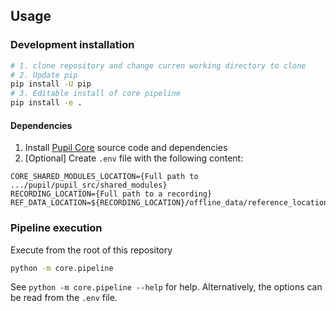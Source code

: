 ## Usage

### Development installation

```sh
# 1. clone repository and change curren working directory to clone
# 2. Update pip
pip install -U pip
# 3. Editable install of core pipeline
pip install -e .
```

#### Dependencies
1. Install [Pupil Core](https://github.com/pupil-labs/pupil/) source code and dependencies
2. \[Optional\] Create `.env` file with the following content:
```
CORE_SHARED_MODULES_LOCATION={Full path to .../pupil/pupil_src/shared_modules}
RECORDING_LOCATION={Full path to a recording}
REF_DATA_LOCATION=${RECORDING_LOCATION}/offline_data/reference_locations.msgpack
```

### Pipeline execution
Execute from the root of this repository
```sh
python -m core.pipeline
```
See `python -m core.pipeline --help` for help. Alternatively, the options can be read
from the `.env` file.
